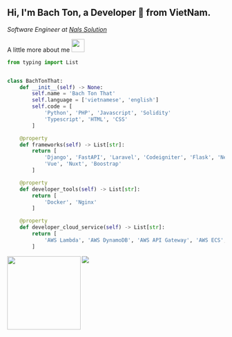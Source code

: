 ## Hi, I'm Bach Ton, a Developer 🚀 from VietNam.

<p><em>
Software Engineer at <a href="https://nals.vn/">Nals Solution</a><br>
</em></p>

A little more about me <img src="https://media.giphy.com/media/WUlplcMpOCEmTGBtBW/giphy.gif" width="30"> 
```python
from typing import List


class BachTonThat:
    def __init__(self) -> None:
        self.name = 'Bach Ton That'
        self.language = ['vietnamese', 'english']
        self.code = [
            'Python', 'PHP', 'Javascript', 'Solidity'
            'Typescript', 'HTML', 'CSS'
        ]

    @property
    def frameworks(self) -> List[str]:
        return [
            'Django', 'FastAPI', 'Laravel', 'Codeigniter', 'Flask', 'Nestjs', 'Looppack', 'Express'
            'Vue', 'Nuxt', 'Boostrap'
        ]

    @property
    def developer_tools(self) -> List[str]:
        return [
            'Docker', 'Nginx'
        ]

    @property
    def developer_cloud_service(self) -> List[str]:
        return [
            'AWS Lambda', 'AWS DynamoDB', 'AWS API Gateway', 'AWS ECS', 'AWS DocumentDB', 'AWS Kinesis', 'AWS IOT', 'AWS TimeStreamDB', 'AWS S3', 'AWS SQS', 'AWS SNS', 'AWS Step function'
        ]

```

<div>
<img height="170"  align="left" src="https://github-readme-stats.vercel.app/api?username=bachloxo&theme=tokyonight&show_icons=true&count_private=true&include_all_commits=true" />
<img src="https://github-readme-stats.vercel.app/api/top-langs/?username=bachloxo&hide=jupyter%20notebook&theme=tokyonight&langs_count=6&layout=compact" />
</div>
